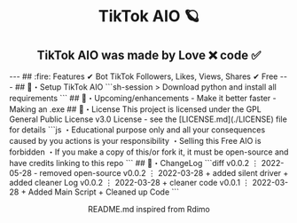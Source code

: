<!--
## Want Followers or Likes ?
- Join Instagram [@uncle_gita](https://www.instagram.com/uncle_gita)
--!>
<h1 align="center">
  TikTok AIO 🪐
</h1>

<h2 align="center">
   TikTok AIO was made by

Love ❌ code ✅

</h2>

---

## :fire: Features

✔ Bot TikTok Followers, Likes, Views, Shares
✔ Free

---

## 🚀・Setup TikTok AIO

```sh-session
> Download python and install all requirements
```

## 🎉・Upcoming/enhancements

- Make it better faster
- Making an .exe

## 📄・License

This project is licensed under the GPL General Public License v3.0 License - see the [LICENSE.md](./LICENSE) file for details
```js
  ・Educational purpose only and all your consequences caused by you actions is your responsibility
  ・Selling this Free AIO is forbidden
  ・If you make a copy of this/or fork it, it must be open-source and have credits linking to this repo
```

## 💭・ChangeLog

```diff
v0.0.2 ⋮ 2022-05-28
- removed open-source

v0.0.2 ⋮ 2022-03-28
+ added silent driver
+ added cleaner Log

v0.0.2 ⋮ 2022-03-28
+ cleaner code

v0.0.1 ⋮ 2022-03-28
+ Added Main Script
+ Cleaned up Code
```

<p align="center">
  README.md inspired from Rdimo
</p>
